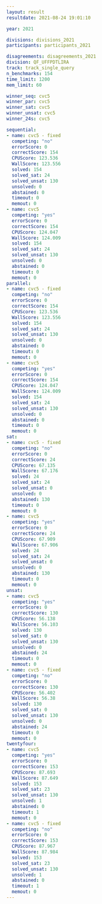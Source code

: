 ```yaml
---
layout: result
resultdate: 2021-08-24 19:01:10

year: 2021

divisions: divisions_2021
participants: participants_2021

disagreements: disagreements_2021
division: QF_UFFPDTLIRA
track: track_single_query
n_benchmarks: 154
time_limit: 1200
mem_limit: 60

winner_seq: cvc5
winner_par: cvc5
winner_sat: cvc5
winner_unsat: cvc5
winner_24s: cvc5

sequential:
- name: cvc5 - fixed
  competing: "no"
  errorScore: 0
  correctScore: 154
  CPUScore: 123.536
  WallScore: 123.556
  solved: 154
  solved_sat: 24
  solved_unsat: 130
  unsolved: 0
  abstained: 0
  timeout: 0
  memout: 0
- name: cvc5
  competing: "yes"
  errorScore: 0
  correctScore: 154
  CPUScore: 124.047
  WallScore: 124.009
  solved: 154
  solved_sat: 24
  solved_unsat: 130
  unsolved: 0
  abstained: 0
  timeout: 0
  memout: 0
parallel:
- name: cvc5 - fixed
  competing: "no"
  errorScore: 0
  correctScore: 154
  CPUScore: 123.536
  WallScore: 123.556
  solved: 154
  solved_sat: 24
  solved_unsat: 130
  unsolved: 0
  abstained: 0
  timeout: 0
  memout: 0
- name: cvc5
  competing: "yes"
  errorScore: 0
  correctScore: 154
  CPUScore: 124.047
  WallScore: 124.009
  solved: 154
  solved_sat: 24
  solved_unsat: 130
  unsolved: 0
  abstained: 0
  timeout: 0
  memout: 0
sat:
- name: cvc5 - fixed
  competing: "no"
  errorScore: 0
  correctScore: 24
  CPUScore: 67.135
  WallScore: 67.176
  solved: 24
  solved_sat: 24
  solved_unsat: 0
  unsolved: 0
  abstained: 130
  timeout: 0
  memout: 0
- name: cvc5
  competing: "yes"
  errorScore: 0
  correctScore: 24
  CPUScore: 67.909
  WallScore: 67.906
  solved: 24
  solved_sat: 24
  solved_unsat: 0
  unsolved: 0
  abstained: 130
  timeout: 0
  memout: 0
unsat:
- name: cvc5
  competing: "yes"
  errorScore: 0
  correctScore: 130
  CPUScore: 56.138
  WallScore: 56.103
  solved: 130
  solved_sat: 0
  solved_unsat: 130
  unsolved: 0
  abstained: 24
  timeout: 0
  memout: 0
- name: cvc5 - fixed
  competing: "no"
  errorScore: 0
  correctScore: 130
  CPUScore: 56.402
  WallScore: 56.38
  solved: 130
  solved_sat: 0
  solved_unsat: 130
  unsolved: 0
  abstained: 24
  timeout: 0
  memout: 0
twentyfour:
- name: cvc5
  competing: "yes"
  errorScore: 0
  correctScore: 153
  CPUScore: 87.693
  WallScore: 87.649
  solved: 153
  solved_sat: 23
  solved_unsat: 130
  unsolved: 1
  abstained: 0
  timeout: 1
  memout: 0
- name: cvc5 - fixed
  competing: "no"
  errorScore: 0
  correctScore: 153
  CPUScore: 87.967
  WallScore: 87.984
  solved: 153
  solved_sat: 23
  solved_unsat: 130
  unsolved: 1
  abstained: 0
  timeout: 1
  memout: 0
---
```

